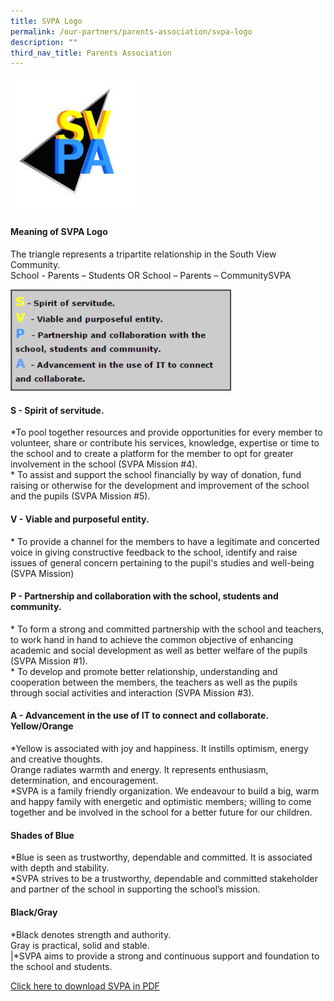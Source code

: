 ```yaml
---
title: SVPA Logo
permalink: /our-partners/parents-association/svpa-logo
description: ""
third_nav_title: Parents Association
---
```

<img style="width: 40%;" src="/images/svpa.jpeg">
<h4><strong>Meaning of SVPA Logo</strong></h4>
<p>The triangle represents a tripartite relationship in the South View Community.<br />School - Parents &ndash; Students OR School &ndash; Parents &ndash; CommunitySVPA</p>
<img style="width: 70%;" src="/images/svpa1.png">
<h4><strong>S - Spirit of servitude.</strong></h4>
<p>*To pool together resources and provide opportunities for every member to volunteer, share or contribute his services, knowledge, expertise or time to the school and to create a platform for the member to opt for greater involvement in the school (SVPA Mission #4).<br />* To assist and support the school financially by way of donation, fund raising or otherwise for the development and improvement of the school and the pupils (SVPA Mission #5).</p>
<h4><strong>V - Viable and purposeful entity.</strong></h4>
<p>* To provide a channel for the members to have a legitimate and concerted voice in giving constructive feedback to the school, identify and raise issues of general concern pertaining to the pupil's studies and well-being (SVPA Mission)</p>
<h4><strong>P - Partnership and collaboration with the school, students and community.</strong></h4>
<p>* To form a strong and committed partnership with the school and teachers, to work hand in hand to achieve the common objective of enhancing academic and social development as well as better welfare of the pupils (SVPA Mission #1).<br />* To develop and promote better relationship, understanding and cooperation between the members, the teachers as well as the pupils through social activities and interaction (SVPA Mission #3).</p>
<h4><strong>A - Advancement in the use of IT to connect and collaborate. Yellow/Orange</strong></h4>
<p>*Yellow is associated with joy and happiness. It instills optimism, energy and creative thoughts.&nbsp;<br />Orange radiates warmth and energy. It represents enthusiasm, determination, and encouragement.<br />*SVPA is a family friendly organization. We endeavour to build a big, warm and happy family with energetic and optimistic members; willing to come together and be involved in the school for a better future for our children.</p>
<h4><strong>Shades of Blue</strong></h4>
<p>*Blue is seen as trustworthy, dependable and committed. It is associated with depth and stability.<br />*SVPA strives to be a trustworthy, dependable and committed stakeholder and partner of the school in supporting the school&rsquo;s mission.</p>
<h4><strong>Black/Gray</strong></h4>
<p>*Black denotes strength and authority.<br />Gray is practical, solid and stable.<br />|*SVPA aims to provide a strong and continuous support and foundation to the school and students.</p>
<p><a href="/files/svpa.pdf" target="_blank" rel="noopener">Click here to download SVPA in PDF</a></p>